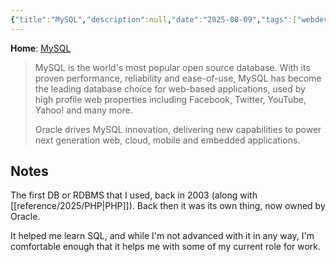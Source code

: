 ```yaml
---
{"title":"MySQL","description":null,"date":"2025-08-09","tags":["webdev","database"],"dg-publish":true,"created":"2025-08-09 18:58:41","updated":"2025-08-09T19:02:14-04:00","permalink":"/reference/2025/my-sql/","dgPassFrontmatter":true}
---
```


**Home**: [MySQL](https://www.mysql.com/)
> MySQL is the world's most popular open source database. With its proven performance, reliability and ease-of-use, MySQL has become the leading database choice for web-based applications, used by high profile web properties including Facebook, Twitter, YouTube, Yahoo! and many more.
> 
> Oracle drives MySQL innovation, delivering new capabilities to power next generation web, cloud, mobile and embedded applications.
## Notes
The first DB or RDBMS that I used, back in 2003 (along with [[reference/2025/PHP\|PHP]]). Back then it was its own thing, now owned by Oracle.

It helped me learn SQL, and while I'm not advanced with it in any way, I'm comfortable enough that it helps me with some of my current role for work.
